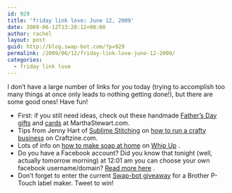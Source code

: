 ```yaml
---
id: 929
title: 'friday link love: June 12, 2009'
date: 2009-06-12T13:28:12+00:00
author: rachel
layout: post
guid: http://blog.swap-bot.com/?p=929
permalink: /2009/06/12/friday-link-love-june-12-2009/
categories:
  - friday link love
---
```

I don&#8217;t have a large number of links for you today (trying to accomplish too many things at once only leads to nothing getting done!), but there are some good ones! Have fun!

  * First: if you still need ideas, check out these handmade [Father&#8217;s Day gifts](http://www.marthastewart.com/photogallery/fathers-day-gifts?xsc=eml_msl_2009_06_11) and [cards](http://www.marthastewart.com/photogallery/fathers-day-cards?xsc=eml_msl_2009_06_11) at MarthaStewart.com.
  * Tips from Jenny Hart of [Sublime Stitching](http://www.sublimestitching.com/) on [how to run a crafty business](http://blog.craftzine.com/archive/2009/06/crafting_a_business_with_jenny.html?CMP=OTC-5JF307375954) on Craftzine.com.
  * Lots of info on [how to make soap at home](http://whipup.net/2009/06/11/soap-at-home/) on [Whip Up](http://whipup.net/) .
  * Do you have a Facebook account? Did you know that tonight (well, actually tomorrow morning) at 12:01 am you can choose your own facebook username/domain? [Read more here](http://blog.facebook.com/blog.php?post=90316352130) .
  * Don&#8217;t forget to enter the current [Swap-bot giveaway](http://blog.swap-bot.com/2009/06/03/twitterific-giveaway/) for a Brother P-Touch label maker. Tweet to win!